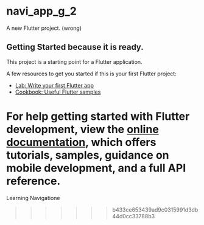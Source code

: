 # navi_app_g_2

A new Flutter project. (wrong)

## Getting Started because it is ready.

This project is a starting point for a Flutter application.

A few resources to get you started if this is your first Flutter project:

- [Lab: Write your first Flutter app](https://docs.flutter.dev/get-started/codelab)
- [Cookbook: Useful Flutter samples](https://docs.flutter.dev/cookbook)

For help getting started with Flutter development, view the
[online documentation](https://docs.flutter.dev/), which offers tutorials,
samples, guidance on mobile development, and a full API reference.
=======
Learning Navigatione
>>>>>>> b433ce653439ad9c0315991d3db44d0cc33788b3
